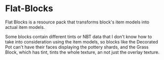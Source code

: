 # Flat-Blocks
Flat Blocks is a resource pack that transforms block's item models into actual item models.

Some blocks contain different tints or NBT data that I don't know how to take into consideration using the item models, so blocks like the Decorated Pot can't have their faces displaying the pottery shards, and the Grass Block, which has tint, tints the whole texture, an not just the overlay texture.
